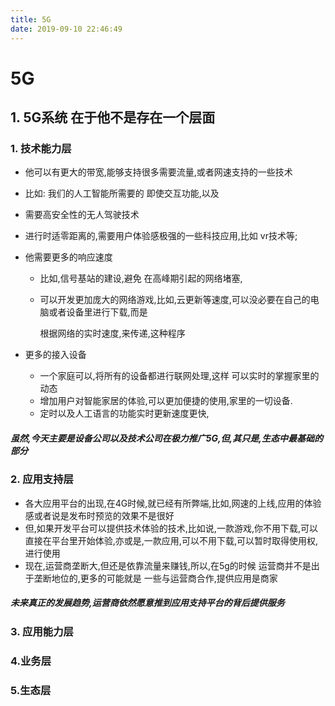 ```yaml
---
title: 5G
date: 2019-09-10 22:46:49
---
```

# 5G

## 1. 5G系统 在于他不是存在一个层面

### 1. 技术能力层

*  他可以有更大的带宽,能够支持很多需要流量,或者网速支持的一些技术

  * 比如: 我们的人工智能所需要的 即使交互功能,以及 
  * 需要高安全性的无人驾驶技术
  * 进行时适零距离的,需要用户体验感极强的一些科技应用,比如 vr技术等;

* 他需要更多的响应速度

  * 比如,信号基站的建设,避免 在高峰期引起的网络堵塞,

  * 可以开发更加庞大的网络游戏,比如,云更新等速度,可以没必要在自己的电脑或者设备里进行下载,而是

    根据网络的实时速度,来传递,这种程序

* 更多的接入设备

  * 一个家庭可以,将所有的设备都进行联网处理,这样 可以实时的掌握家里的动态
  * 增加用户对智能家居的体验,可以更加便捷的使用,家里的一切设备.
  * 定时以及人工语言的功能实时更新速度更快,

##### 虽然,今天主要是设备公司以及技术公司在极力推广5G,但,其只是,生态中最基础的部分

### 2. 应用支持层

* 各大应用平台的出现,在4G时候,就已经有所弊端,比如,网速的上线,应用的体验感或者说是发布时预览的效果不是很好
* 但,如果开发平台可以提供技术体验的技术,比如说,一款游戏,你不用下载,可以直接在平台里开始体验,亦或是,一款应用,可以不用下载,可以暂时取得使用权,进行使用
* 现在,运营商垄断大,但还是依靠流量来赚钱,所以,在5g的时候 运营商并不是出于垄断地位的,更多的可能就是 一些与运营商合作,提供应用是商家

##### 未来真正的发展趋势,运营商依然愿意推到应用支持平台的背后提供服务

### 3. 应用能力层

### 4.业务层

### 5.生态层